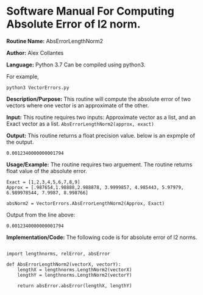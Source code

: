 # Software Manual For Computing Absolute Error of l2 norm.

**Routine Name:** AbsErrorLengthNorm2
 
**Author:** Alex Collantes
 
**Language:** Python 3.7 Can be compiled using python3.

For example,

`python3 VectorErrors.py`

**Description/Purpose:** This routine will compute the absolute error of two vectors where one vector is an approximate of the other.

**Input:** This routine requires two inputs: Approximate vector as a list, and an Exact vector as a list.
`AbsErrorLengthNorm2(approx, exact)`

**Output:** This routine returns a float precision value. below is an expmple of the output.
```
0.0012340000000001794
```

**Usage/Example:** The routine requires two arguement. The routine returns float value of the absolute error.
```python3
Exact = [1,2,3,4,5,6,7,8,9]
Approx = [.987654,1.98888,2.988878, 3.9999857, 4.985443, 5.97979, 6.989978544, 7.9987, 8.998766]

absNorm2 = VectorErrors.AbsErrorLengthNorm2(Approx, Exact)
 ```
Output from the line above:

`0.0012340000000001794`

**Implementation/Code:** The following code is for absolute error of l2 norms.

```python3

import lengthnorms, relError, absError

def AbsErrorLengthNorm2(vectorX, vectorY):
    lengthX = lengthnorms.LengthNorm2(vectorX)
    lengthY = lengthnorms.LengthNorm2(vectorY)

    return absError.absError(lengthX, lengthY)
```
